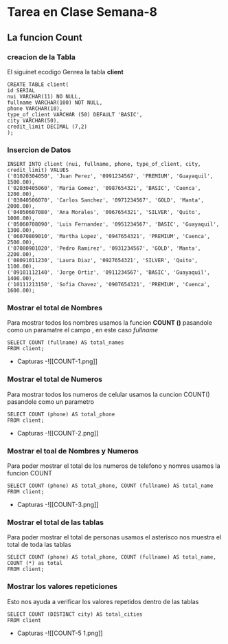 # Tarea en Clase Semana-8
## La funcion Count
### creacion de la Tabla
El siguinet ecodigo Genrea la tabla **client**
```
CREATE TABLE client(
id SERIAL
nui VARCHAR(11) NO NULL,
fullname VARCHAR(100) NOT NULL,
phone VARCHAR(10),
type_of_client VARCHAR (50) DEFAULT 'BASIC',
city VARCHAR(50),
credit_limit DECIMAL (7,2)
);
```
### Insercion de Datos
```
INSERT INTO client (nui, fullname, phone, type_of_client, city, credit_limit) VALUES
('01020304050', 'Juan Perez', '0991234567', 'PREMIUM', 'Guayaquil', 1500.00),
('02030405060', 'Maria Gomez', '0987654321', 'BASIC', 'Cuenca', 1200.00),
('03040506070', 'Carlos Sanchez', '0971234567', 'GOLD', 'Manta', 2000.00),
('04050607080', 'Ana Morales', '0967654321', 'SILVER', 'Quito', 1000.00),
('05060708090', 'Luis Fernandez', '0951234567', 'BASIC', 'Guayaquil', 1300.00),
('06070809010', 'Martha Lopez', '0947654321', 'PREMIUM', 'Cuenca', 2500.00),
('07080901020', 'Pedro Ramirez', '0931234567', 'GOLD', 'Manta', 2200.00),
('08091011230', 'Laura Diaz', '0927654321', 'SILVER', 'Quito', 1100.00),
('09101112140', 'Jorge Ortiz', '0911234567', 'BASIC', 'Guayaquil', 1400.00),
('10111213150', 'Sofia Chavez', '0907654321', 'PREMIUM', 'Cuenca', 1600.00);

```

### Mostrar el total de Nombres
Para mostrar todos los nombres usamos la funcion **COUNT ()** pasandole como un paramatre el campo , en este caso  *fullname*

```
SELECT COUNT (fullname) AS total_names 
FROM client;
```
- Capturas
-![[COUNT-1.png]]

### Mostrar  el total de Numeros
Para mostrar todos los numeros de celular usamos la cuncion COUNT() pasandole como un parametro

```
SELECT COUNT (phone) AS total_phone
FROM client;
```
- Capturas
-![[COUNT-2.png]]

### Mostrar el toal de Nombres y Numeros 
Para poder mostrar el total de los numeros de telefono y nomres usamos la funcion COUNT 

```
SELECT COUNT (phone) AS total_phone, COUNT (fullname) AS total_name
FROM client;
```

- Capturas
-![[COUNT-3.png]]

### Mostrar el total de las tablas
Para poder mostrar el total de personas usamos el asterisco nos muestra el total de toda las tablas

```
SELECT COUNT (phone) AS total_phone, COUNT (fullname) AS total_name, COUNT (*) as total
FROM client;
```

### Mostrar los valores repeticiones

Esto nos ayuda a verificar los valores repetidos dentro de las tablas 

```
SELECT COUNT (DISTINCT city) AS total_cities
FROM client
```

- Capturas
-![[COUNT-5 1.png]]
